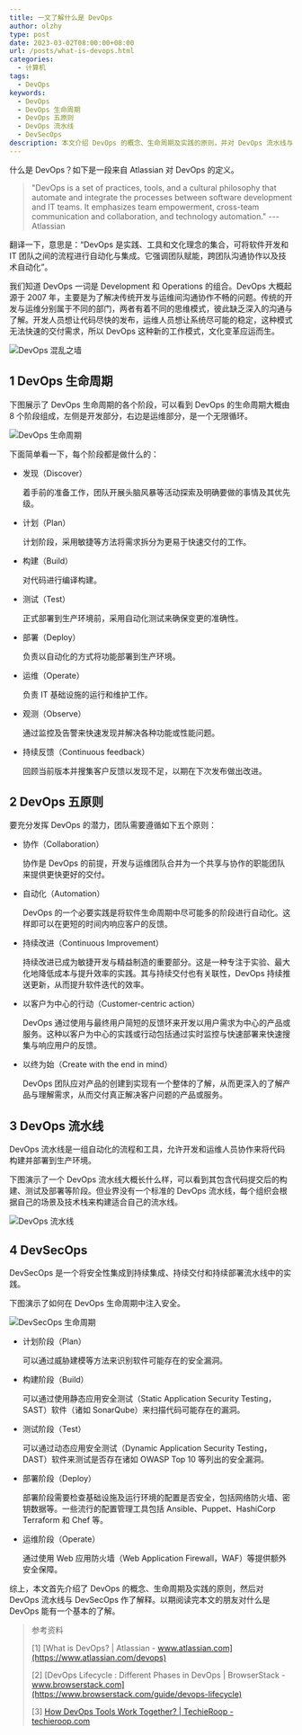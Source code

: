 ```yaml
---
title: 一文了解什么是 DevOps
author: olzhy
type: post
date: 2023-03-02T08:00:00+08:00
url: /posts/what-is-devops.html
categories:
  - 计算机
tags:
  - DevOps
keywords:
  - DevOps
  - DevOps 生命周期
  - DevOps 五原则
  - DevOps 流水线
  - DevSecOps
description: 本文介绍 DevOps 的概念、生命周期及实践的原则，并对 DevOps 流水线与 DevSecOps 作了解释。
---
```


什么是 DevOps？如下是一段来自 Atlassian 对 DevOps 的定义。

> "DevOps is a set of practices, tools, and a cultural philosophy that automate and integrate the processes between software development and IT teams. It emphasizes team empowerment, cross-team communication and collaboration, and technology automation." --- Atlassian

翻译一下，意思是：“DevOps 是实践、工具和文化理念的集合，可将软件开发和 IT 团队之间的流程进行自动化与集成。它强调团队赋能，跨团队沟通协作以及技术自动化”。

我们知道 DevOps 一词是 Development 和 Operations 的组合。DevOps 大概起源于 2007 年，主要是为了解决传统开发与运维间沟通协作不畅的问题。传统的开发与运维分别属于不同的部门，两者有着不同的思维模式，彼此缺乏深入的沟通与了解。开发人员想让代码尽快的发布，运维人员想让系统尽可能的稳定，这种模式无法快速的交付需求，所以 DevOps 这种新的工作模式，文化变革应运而生。

![DevOps 混乱之墙](https://olzhy.github.io/static/images/uploads/2023/03/devops-wall-of-confusion.jpeg#center)

## 1 DevOps 生命周期

下图展示了 DevOps 生命周期的各个阶段，可以看到 DevOps 的生命周期大概由 8 个阶段组成，左侧是开发部分，右边是运维部分，是一个无限循环。

![DevOps 生命周期](https://olzhy.github.io/static/images/uploads/2023/03/the-devops-lifecycle.png#center)

下面简单看一下，每个阶段都是做什么的：

- 发现（Discover）

  着手前的准备工作，团队开展头脑风暴等活动探索及明确要做的事情及其优先级。

- 计划（Plan）

  计划阶段，采用敏捷等方法将需求拆分为更易于快速交付的工作。

- 构建（Build）

  对代码进行编译构建。

- 测试（Test）

  正式部署到生产环境前，采用自动化测试来确保变更的准确性。

- 部署（Deploy）

  负责以自动化的方式将功能部署到生产环境。

- 运维（Operate）

  负责 IT 基础设施的运行和维护工作。

- 观测（Observe）

  通过监控及告警来快速发现并解决各种功能或性能问题。

- 持续反馈（Continuous feedback）

  回顾当前版本并搜集客户反馈以发现不足，以期在下次发布做出改进。

## 2 DevOps 五原则

要充分发挥 DevOps 的潜力，团队需要遵循如下五个原则：

- 协作（Collaboration）

  协作是 DevOps 的前提，开发与运维团队合并为一个共享与协作的职能团队来提供更快更好的交付。

- 自动化（Automation）

  DevOps 的一个必要实践是将软件生命周期中尽可能多的阶段进行自动化。这样即可以在更短的时间内响应客户的反馈。

- 持续改进（Continuous Improvement）

  持续改进已成为敏捷开发与精益制造的重要部分。这是一种专注于实验、最大化地降低成本与提升效率的实践。其与持续交付也有关联性，DevOps 持续推送更新，从而提升软件迭代的效率。

- 以客户为中心的行动（Customer-centric action）

  DevOps 通过使用与最终用户简短的反馈环来开发以用户需求为中心的产品或服务。这种以客户为中心的实践或行动包括通过实时监控与快速部署来快速搜集与响应用户的反馈。

- 以终为始（Create with the end in mind）

  DevOps 团队应对产品的创建到实现有一个整体的了解，从而更深入的了解产品与理解需求，从而交付真正解决客户问题的产品或服务。

## 3 DevOps 流水线

DevOps 流水线是一组自动化的流程和工具，允许开发和运维人员协作来将代码构建并部署到生产环境。

下图演示了一个 DevOps 流水线大概长什么样，可以看到其包含代码提交后的构建、测试及部署等阶段。但业界没有一个标准的 DevOps 流水线，每个组织会根据自己的场景及技术栈来构建适合自己的流水线。

![DevOps 流水线](https://olzhy.github.io/static/images/uploads/2023/03/devops-pipeline.png#center)

## 4 DevSecOps

DevSecOps 是一个将安全性集成到持续集成、持续交付和持续部署流水线中的实践。

下图演示了如何在 DevOps 生命周期中注入安全。

![DevSecOps 生命周期](https://olzhy.github.io/static/images/uploads/2023/03/devsecops-diagram.png#center)

- 计划阶段（Plan）

  可以通过威胁建模等方法来识别软件可能存在的安全漏洞。

- 构建阶段（Build）

  可以通过使用静态应用安全测试（Static Application Security Testing，SAST）软件（诸如 SonarQube）来扫描代码可能存在的漏洞。

- 测试阶段（Test）

  可以通过动态应用安全测试（Dynamic Application Security Testing，DAST）软件来测试是否存在诸如 OWASP Top 10 等列出的安全漏洞。

- 部署阶段（Deploy）

  部署阶段需要检查基础设施及运行环境的配置是否安全，包括网络防火墙、密钥数据等。一些流行的配置管理工具包括 Ansible、Puppet、HashiCorp Terraform 和 Chef 等。

- 运维阶段（Operate）

  通过使用 Web 应用防火墙（Web Application Firewall，WAF）等提供额外安全保障。

综上，本文首先介绍了 DevOps 的概念、生命周期及实践的原则，然后对 DevOps 流水线与 DevSecOps 作了解释。以期阅读完本文的朋友对什么是 DevOps 能有一个基本的了解。

> 参考资料
>
> [1] [What is DevOps? | Atlassian - www.atlassian.com](https://www.atlassian.com/devops)
>
> [2] [DevOps Lifecycle : Different Phases in DevOps | BrowserStack - www.browserstack.com](https://www.browserstack.com/guide/devops-lifecycle)
>
> [3] [How DevOps Tools Work Together? | TechieRoop - techieroop.com](https://techieroop.com/how-devops-tools-work-together/)
